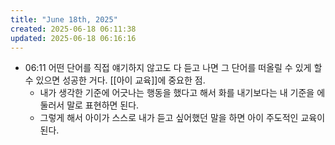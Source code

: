 ```yaml
---
title: "June 18th, 2025"
created: 2025-06-18 06:11:38
updated: 2025-06-18 06:16:16
---
```

  * 06:11 어떤 단어를 직접 얘기하지 않고도 다 듣고 나면 그 단어를 떠올릴 수 있게 할 수 있으면 성공한 거다. [[아이 교육]]에 중요한 점.
    * 내가 생각한 기준에 어긋나는 행동을 했다고 해서 화를 내기보다는 내 기준을 에둘러서 말로 표현하면 된다.
    * 그렇게 해서 아이가 스스로 내가 듣고 싶어했던 말을 하면 아이 주도적인 교육이 된다.